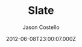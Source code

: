 ---
title: Slate
github: 'https://github.com/jasoncostello/slate'
demo: 'http://jasoncostello.github.io/slate/'
author: Jason Costello
ssg:
  - Jekyll
cms:
  - No Cms
date: 2012-06-08T23:00:07.000Z
github_branch: gh-pages
description: >-
  Slate is theme for your GitHub Pages or Jekyll site.
  http://jasoncostello.github.io/slate
stale: true
---
